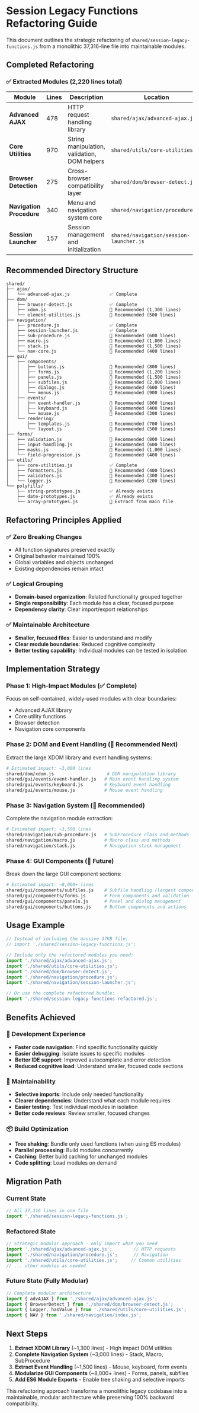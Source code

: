 # Session Legacy Functions Refactoring Guide

This document outlines the strategic refactoring of `shared/session-legacy-functions.js` from a monolithic 37,316-line file into maintainable modules.

## Completed Refactoring

### ✅ Extracted Modules (2,220 lines total)

| Module | Lines | Description | Location |
|--------|-------|-------------|----------|
| **Advanced AJAX** | 478 | HTTP request handling library | `shared/ajax/advanced-ajax.js` |
| **Core Utilities** | 970 | String manipulation, validation, DOM helpers | `shared/utils/core-utilities.js` |
| **Browser Detection** | 275 | Cross-browser compatibility layer | `shared/dom/browser-detect.js` |
| **Navigation Procedure** | 340 | Menu and navigation system core | `shared/navigation/procedure.js` |
| **Session Launcher** | 157 | Session management and initialization | `shared/navigation/session-launcher.js` |

## Recommended Directory Structure

```
shared/
├── ajax/
│   └── advanced-ajax.js               ✅ Complete
├── dom/
│   ├── browser-detect.js              ✅ Complete  
│   ├── xdom.js                        🔄 Recommended (1,300 lines)
│   └── element-utilities.js           🔄 Recommended (500 lines)
├── navigation/
│   ├── procedure.js                   ✅ Complete
│   ├── session-launcher.js            ✅ Complete
│   ├── sub-procedure.js               🔄 Recommended (600 lines)
│   ├── macro.js                       🔄 Recommended (1,000 lines)
│   ├── stack.js                       🔄 Recommended (1,500 lines)
│   └── nav-core.js                    🔄 Recommended (400 lines)
├── gui/
│   ├── components/
│   │   ├── buttons.js                 🔄 Recommended (800 lines)
│   │   ├── forms.js                   🔄 Recommended (1,200 lines)
│   │   ├── panels.js                  🔄 Recommended (1,500 lines)
│   │   ├── subfiles.js                🔄 Recommended (2,000 lines)
│   │   ├── dialogs.js                 🔄 Recommended (600 lines)
│   │   └── menus.js                   🔄 Recommended (900 lines)
│   ├── events/
│   │   ├── event-handler.js           🔄 Recommended (800 lines)
│   │   ├── keyboard.js                🔄 Recommended (400 lines)
│   │   └── mouse.js                   🔄 Recommended (300 lines)
│   └── rendering/
│       ├── templates.js               🔄 Recommended (700 lines)
│       └── layout.js                  🔄 Recommended (500 lines)
├── forms/
│   ├── validation.js                  🔄 Recommended (800 lines)
│   ├── input-handling.js              🔄 Recommended (600 lines)
│   ├── masks.js                       🔄 Recommended (1,000 lines)
│   └── field-progression.js           🔄 Recommended (400 lines)
├── utils/
│   ├── core-utilities.js              ✅ Complete
│   ├── formatters.js                  🔄 Recommended (400 lines)
│   ├── validators.js                  🔄 Recommended (300 lines)
│   └── logger.js                      🔄 Recommended (200 lines)
└── polyfills/
    ├── string-prototypes.js           ✅ Already exists
    ├── date-prototypes.js             ✅ Already exists
    └── array-prototypes.js            🔄 Extract from main file
```

## Refactoring Principles Applied

### ✅ Zero Breaking Changes
- All function signatures preserved exactly
- Original behavior maintained 100%
- Global variables and objects unchanged
- Existing dependencies remain intact

### ✅ Logical Grouping
- **Domain-based organization**: Related functionality grouped together
- **Single responsibility**: Each module has a clear, focused purpose
- **Dependency clarity**: Clear import/export relationships

### ✅ Maintainable Architecture
- **Smaller, focused files**: Easier to understand and modify
- **Clear module boundaries**: Reduced cognitive complexity
- **Better testing capability**: Individual modules can be tested in isolation

## Implementation Strategy

### Phase 1: High-Impact Modules (✅ Complete)
Focus on self-contained, widely-used modules with clear boundaries:
- Advanced AJAX library
- Core utility functions  
- Browser detection
- Navigation core components

### Phase 2: DOM and Event Handling (🔄 Recommended Next)
Extract the large XDOM library and event handling systems:
```bash
# Estimated impact: ~3,000 lines
shared/dom/xdom.js                    # DOM manipulation library
shared/gui/events/event-handler.js   # Main event handling system
shared/gui/events/keyboard.js        # Keyboard event handling
shared/gui/events/mouse.js           # Mouse event handling
```

### Phase 3: Navigation System (🔄 Recommended)
Complete the navigation module extraction:
```bash
# Estimated impact: ~3,500 lines  
shared/navigation/sub-procedure.js   # SubProcedure class and methods
shared/navigation/macro.js           # Macro class and methods
shared/navigation/stack.js           # Navigation stack management
```

### Phase 4: GUI Components (🔄 Future)
Break down the large GUI component sections:
```bash
# Estimated impact: ~8,000+ lines
shared/gui/components/subfiles.js    # Subfile handling (largest component)
shared/gui/components/forms.js       # Form components and validation
shared/gui/components/panels.js      # Panel and dialog management
shared/gui/components/buttons.js     # Button components and actions
```

## Usage Example

```javascript
// Instead of including the massive 37KB file:
// import './shared/session-legacy-functions.js';

// Include only the refactored modules you need:
import './shared/ajax/advanced-ajax.js';
import './shared/utils/core-utilities.js';
import './shared/dom/browser-detect.js';
import './shared/navigation/procedure.js';
import './shared/navigation/session-launcher.js';

// Or use the complete refactored bundle:
import './shared/session-legacy-functions-refactored.js';
```

## Benefits Achieved

### 🚀 Development Experience
- **Faster code navigation**: Find specific functionality quickly
- **Easier debugging**: Isolate issues to specific modules  
- **Better IDE support**: Improved autocomplete and error detection
- **Reduced cognitive load**: Understand smaller, focused code sections

### 🔧 Maintainability
- **Selective imports**: Include only needed functionality
- **Clearer dependencies**: Understand what each module requires
- **Easier testing**: Test individual modules in isolation
- **Better code reviews**: Review smaller, focused changes

### 📦 Build Optimization
- **Tree shaking**: Bundle only used functions (when using ES modules)
- **Parallel processing**: Build modules concurrently
- **Caching**: Better build caching for unchanged modules
- **Code splitting**: Load modules on demand

## Migration Path

### Current State
```javascript
// All 37,316 lines in one file
import './shared/session-legacy-functions.js';
```

### Refactored State  
```javascript
// Strategic modular approach - only import what you need
import './shared/ajax/advanced-ajax.js';        // HTTP requests
import './shared/navigation/procedure.js';      // Navigation
import './shared/utils/core-utilities.js';     // Common utilities
// ... other modules as needed
```

### Future State (Fully Modular)
```javascript
// Complete modular architecture
import { advAJAX } from './shared/ajax/advanced-ajax.js';
import { BrowserDetect } from './shared/dom/browser-detect.js';
import { Logger, hasValue } from './shared/utils/core-utilities.js';
import { NAV } from './shared/navigation/index.js';
```

## Next Steps

1. **Extract XDOM Library** (~1,300 lines) - High impact DOM utilities
2. **Complete Navigation System** (~3,000 lines) - Stack, Macro, SubProcedure  
3. **Extract Event Handling** (~1,500 lines) - Mouse, keyboard, form events
4. **Modularize GUI Components** (~8,000+ lines) - Forms, panels, subfiles
5. **Add ES6 Module Exports** - Enable tree shaking and selective imports

This refactoring approach transforms a monolithic legacy codebase into a maintainable, modular architecture while preserving 100% backward compatibility.